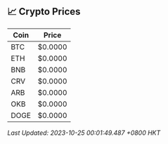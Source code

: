 ## 📈 Crypto Prices

| Coin | Price |
| ---- | ----- |
| BTC | $0.0000 |
| ETH | $0.0000 |
| BNB | $0.0000 |
| CRV | $0.0000 |
| ARB | $0.0000 |
| OKB | $0.0000 |
| DOGE | $0.0000 |

_Last Updated: 2023-10-25 00:01:49.487 +0800 HKT_